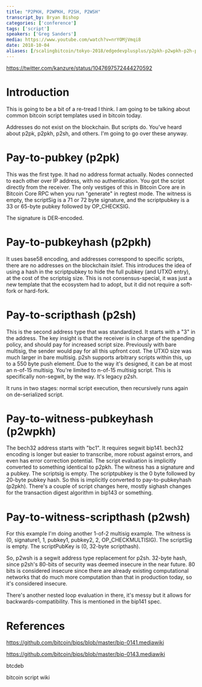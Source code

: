 ```yaml
---
title: "P2PKH, P2WPKH, P2SH, P2WSH"
transcript_by: Bryan Bishop
categories: ['conference']
tags: ['script']
speakers: ['Greg Sanders']
media: https://www.youtube.com/watch?v=nrYOMjVmqi8
date: 2018-10-04
aliases: [/scalingbitcoin/tokyo-2018/edgedevplusplus/p2pkh-p2wpkh-p2h-p2wsh]
---
```


<https://twitter.com/kanzure/status/1047697572444270592>

# Introduction

This is going to be a bit of a re-tread I think. I am going to be talking about common bitcoin script templates used in bitcoin today.

Addresses do not exist on the blockchain. But scripts do. You've heard about p2pk, p2pkh, p2sh, and others. I'm going to go over these anyway.

# Pay-to-pubkey (p2pk)

This was the first type. It had no address format actually. Nodes connected to each other over IP address, with no authentication. You got the script directly from the receiver. The only vestiges of this in Bitcoin Core are in Bitcoin Core RPC when you run "generate" in regtest mode. The witness is empty, the scriptSig is a 71 or 72 byte signature, and the scriptpubkey is a 33 or 65-byte pubkey followed by OP\_CHECKSIG.

The signature is DER-encoded.

# Pay-to-pubkeyhash (p2pkh)

It uses base58 encoding, and addresses correspond to specific scripts, there are no addresses on the blockchain itslef. This introduces the idea of using a hash in the scriptpubkey to hide the full pubkey (and UTXO entry), at the cost of the scriptsig size. This is not consensus-special, it was just a new template that the ecosystem had to adopt, but it did not require a soft-fork or hard-fork.

# Pay-to-scripthash (p2sh)

This is the second address type that was standardized. It starts with a "3" in the address. The key insight is that the receiver is in charge of the spending policy, and should pay for increased script size. Previously with bare multisig, the sender would pay for all this upfront cost. The UTXO size was much larger in bare multisig. p2sh supports arbitrary scripts within this, up to a 550 byte push element. Due to the way it's designed, it can be at most an n-of-15 multisig. You're limited to n-of-15 multisig script. This is specifically non-segwit, by the way. It's legacy p2sh.

It runs in two stages: normal script execution, then recursively runs again on de-serialized script.

# Pay-to-witness-pubkeyhash (p2wpkh)

The bech32 address starts with "bc1". It requires segwit bip141. bech32 encoding is longer but easier to transcribe, more robust against errors, and even has error correction potential. The script evaluation is implicitly converted to something identical to p2pkh. The witness has a signature and a pubkey. The scriptsig is empty. The scriptpubkey is the 0 byte followed by 20-byte pubkey hash. So this is implicitly converted to pay-to-pubkeyhash (p2pkh). There's a couple of script changes here, mostly sighash changes for the transaction digest algorithm in bip143 or something.

# Pay-to-witness-scripthash (p2wsh)

For this example I'm doing another 1-of-2 multisig example. The witness is (0, signature1, 1, pubkey1, pubkey2, 2, OP\_CHECKMULTISIG). The scriptSig is empty. The scriptPubKey is (0, 32-byte scripthash).

So, p2wsh is a segwit address type replacement for p2sh. 32-byte hash, since p2sh's 80-bits of security was deemed insecure in the near future. 80 bits is considered insecure since there are already existing computational networks that do much more computation than that in production today, so it's considered insecure.

There's another nested loop evaluation in there, it's messy but it allows for backwards-compatibility. This is mentioned in the bip141 spec.

# References

https://github.com/bitcoin/bips/blob/master/bip-0141.mediawiki

https://github.com/bitcoin/bips/blob/master/bip-0143.mediawiki

btcdeb

bitcoin script wiki






